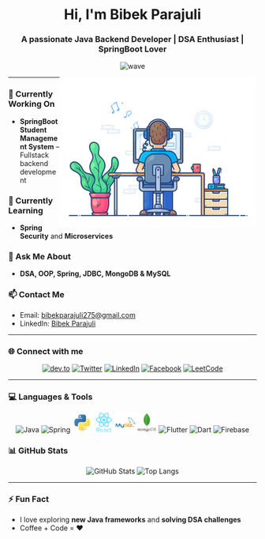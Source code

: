 <h1 align="center"> Hi, I'm Bibek Parajuli</h1>
<h3 align="center">A passionate Java Backend Developer | DSA Enthusiast | SpringBoot Lover</h3>

<p align="center">
  <img src="https://media.giphy.com/media/hvRJCLFzcasrR4ia7z/giphy.gif" width="80" alt="wave">
</p>

<img align="right" alt = "coding" width = "400" src = "https://raw.githubusercontent.com/SupianIDz/SupianIDz/main/coding.gif">

---

### 🔭 Currently Working On
- **SpringBoot Student Management System** – Fullstack backend development

### 🌱 Currently Learning
- **Spring Security** and **Microservices**

### 💬 Ask Me About
- **DSA, OOP, Spring, JDBC, MongoDB & MySQL**

### 📫 Contact Me
- Email: <a href="mailto:bibekparajuli275@gmail.com">bibekparajuli275@gmail.com</a>
- LinkedIn: <a href="https://linkedin.com/in/bibekprj">Bibek Parajuli</a>

---

### 🌐 Connect with me
<p align="center">
  <a href="https://dev.to/bibekparajuli123" target="_blank"><img src="https://img.shields.io/badge/dev.to-000000?style=for-the-badge&logo=dev.to&logoColor=white" alt="dev.to"></a>
  <a href="https://twitter.com/synapseforge" target="_blank"><img src="https://img.shields.io/badge/Twitter-1DA1F2?style=for-the-badge&logo=twitter&logoColor=white" alt="Twitter"></a>
  <a href="https://linkedin.com/in/bibekprj" target="_blank"><img src="https://img.shields.io/badge/LinkedIn-0077B5?style=for-the-badge&logo=linkedin&logoColor=white" alt="LinkedIn"></a>
  <a href="https://www.facebook.com/bibek.parajuli.198373" target="_blank"><img src="https://img.shields.io/badge/Facebook-1877F2?style=for-the-badge&logo=facebook&logoColor=white" alt="Facebook"></a>
  <a href="https://www.leetcode.com/bibekparajuli275" target="_blank"><img src="https://img.shields.io/badge/LeetCode-FFA116?style=for-the-badge&logo=leetcode&logoColor=white" alt="LeetCode"></a>
</p>

---

### 💻 Languages & Tools
<p align="center">
  <img src="https://www.vectorlogo.zone/logos/java/java-icon.svg" alt="Java" width="40" height="40"/>
  <img src="https://www.vectorlogo.zone/logos/springio/springio-icon.svg" alt="Spring" width="40" height="40"/>
  <img src="https://raw.githubusercontent.com/devicons/devicon/master/icons/python/python-original.svg" alt="Python" width="40" height="40"/>
  <img src="https://raw.githubusercontent.com/devicons/devicon/master/icons/react/react-original-wordmark.svg" alt="React" width="40" height="40"/>
  <img src="https://raw.githubusercontent.com/devicons/devicon/master/icons/mysql/mysql-original-wordmark.svg" alt="MySQL" width="40" height="40"/>
  <img src="https://raw.githubusercontent.com/devicons/devicon/master/icons/mongodb/mongodb-original-wordmark.svg" alt="MongoDB" width="40" height="40"/>
  <img src="https://www.vectorlogo.zone/logos/flutterio/flutterio-icon.svg" alt="Flutter" width="40" height="40"/>
  <img src="https://www.vectorlogo.zone/logos/dartlang/dartlang-icon.svg" alt="Dart" width="40" height="40"/>
  <img src="https://www.vectorlogo.zone/logos/firebase/firebase-icon.svg" alt="Firebase" width="40" height="40"/>
</p>


### 📊 GitHub Stats

<p align="center">
  <picture>
    <source srcset="https://github-readme-stats.vercel.app/api?username=bibekparajuli123&show_icons=true&theme=dark" media="(prefers-color-scheme: dark)">
    <img src="https://github-readme-stats.vercel.app/api?username=bibekparajuli123&show_icons=true" alt="GitHub Stats" height="180"/>
  </picture>
  
  <picture>
    <source srcset="https://github-readme-stats.vercel.app/api/top-langs/?username=bibekparajuli123&layout=compact&theme=dark" media="(prefers-color-scheme: dark)">
    <img src="https://github-readme-stats.vercel.app/api/top-langs/?username=bibekparajuli123&layout=compact" alt="Top Langs" height="180"/>
  </picture>
</p>

---

### ⚡ Fun Fact
- I love exploring **new Java frameworks** and **solving DSA challenges**  
- Coffee + Code = ❤️
